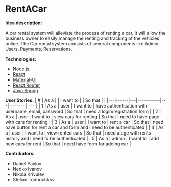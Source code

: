 # RentACar

__Idea description:__<br>

A car rental system will alleviate the process of renting a car. It will allow the business owner to easily manage the renting and tracking of the vehicles online. 
The Car rental system consists of several components like Admin, Users,  Payments, Reservations.


__Technologies:__
- [Node.js](https://nodejs.org/en/)<br>
- [React](https://reactjs.org/)<br>
- [Material-UI](https://mui.com/)<br>
- [React Router](https://reactrouter.com/en/main)<br>
- [Java Spring](https://spring.io/)</br>


__User Stories:__
| # | As a |   | I want to |   | So that |     |
|---|------|---|-----------|---| ------- | --- |
| 1 | As a | user | I want to | have authentication with username, email, password | So that | need a login/registration form |
| 2 | As a | user | I want to | view cars for renting | So that | need to have page with cars for renting |
| 3 | As a | user | I want to | rent a car | So that | need have button for rent a car and form and I need to be authenticated |
| 4 | As a | user | I want to | view rented cars |  So that | need  a pge with rents history and I need to be authenticated |
| 5 | As a | admin | I want to | add new cars for rent | So that | need have form for adding car | 

__Contributors:__
- Daniel Pavlov
- Nedko Ivanov
- Nikola Krivulev
- Stelian Todorichkov
